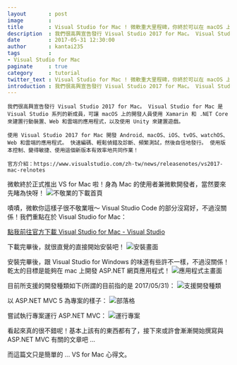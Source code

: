 ```yaml
---
layout       : post
image        : 
title        : Visual Studio for Mac ! 微軟重大里程碑，你終於可以在 macOS 上使用 VS 了！
description  : 我們很高興宣告發行 Visual Studio 2017 for Mac。 Visual Studio for Mac 是 Visual Studio 系列的新成員，可讓 macOS 上的開發人員使用 Xamarin 和 .NET Core 來建置行動裝置、Web 和雲端的應用程式，以及使用 Unity 來建置遊戲 ...
date         : 2017-05-31 12:30:00
author       : kantai235
tags         :
- Visual Studio for Mac
paginate     : true
category     : tutorial
twitter_text : Visual Studio for Mac ! 微軟重大里程碑，你終於可以在 macOS 上使用 VS 了！
introduction : 我們很高興宣告發行 Visual Studio 2017 for Mac。 Visual Studio for Mac 是 Visual Studio 系列的新成員，可讓 macOS 上的開發人員使用 Xamarin 和 .NET Core 來建置行動裝置、Web 和雲端的應用程式，以及使用 Unity 來建置遊戲 ...
---
```


```
我們很高興宣告發行 Visual Studio 2017 for Mac。 Visual Studio for Mac 是 Visual Studio 系列的新成員，可讓 macOS 上的開發人員使用 Xamarin 和 .NET Core 來建置行動裝置、Web 和雲端的應用程式，以及使用 Unity 來建置遊戲。

使用 Visual Studio 2017 for Mac 開發 Android、macOS、iOS、tvOS、watchOS、Web 和雲端的應用程式。 快速編碼、輕鬆偵錯及診斷、頻繁測試，然後自信地發行。 使用版本控制、變得敏捷、使用這個新版本有效率地共同作業！

官方介紹：https://www.visualstudio.com/zh-tw/news/releasenotes/vs2017-mac-relnotes
```

微軟終於正式推出 VS for Mac 啦！身為 Mac 的使用者兼微軟開發者，當然要來先睹為快呀！
    ![不敬業的下載首頁](http://imgur.com/04xl9bL.png)



嘖嘖，微軟你這樣子很不敬業哦～ Visual Studio Code 的部分沒寫好，不過沒關係！我們重點在於 Visual Studio for Mac：

[點我前往官方下載 Visual Studio for Mac - Visual Studio](https://www.visualstudio.com/zh-hant/vs/visual-studio-mac/)



下載完畢後，就很直覺的直接開始安裝吧！
    ![安裝畫面](http://imgur.com/pnNa4W2.png)



安裝完畢後，跟 Visual Studio for Windows 的味道有些許不一樣，不過沒關係！乾太的目標是能夠在 mac 上開發 ASP.NET 網頁應用程式！
    ![應用程式主畫面](http://imgur.com/iqj3uSj.png)



目前所支援的開發種類如下(所謂的目前指的是 2017/05/31)：
    ![支援開發種類](http://imgur.com/rBhWxU1.png)



以 ASP.NET MVC 5 為專案的樣子：
    ![部落格](http://imgur.com/Hxwz3Id.png)



嘗試執行專案運行 ASP.NET MVC：
    ![運行專案](http://imgur.com/zhGHQHX.png)



看起來真的很不錯呢！基本上該有的東西都有了，接下來或許會漸漸開始撰寫與 ASP.NET MVC 有關的文章吧 ...

而這篇文只是簡單的 ... VS for Mac 心得文。